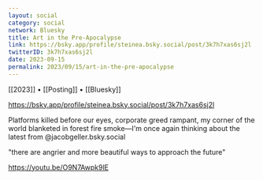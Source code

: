 ```yaml
---
layout: social
category: social
network: Bluesky
title: Art in the Pre-Apocalypse
link: https://bsky.app/profile/steinea.bsky.social/post/3k7h7xas6sj2l
twitterID: 3k7h7xas6sj2l
date: 2023-09-15
permalink: 2023/09/15/art-in-the-pre-apocalypse
---
```


[[2023]] • [[Posting]] • [[Bluesky]]

https://bsky.app/profile/steinea.bsky.social/post/3k7h7xas6sj2l

Platforms killed before our eyes, corporate greed rampant, my corner of the world blanketed in forest fire smoke—I'm once again thinking about the latest from  @jacobgeller.bsky.social

"there are angrier and more beautiful ways to approach the future"

https://youtu.be/O9N7Awpk9lE
